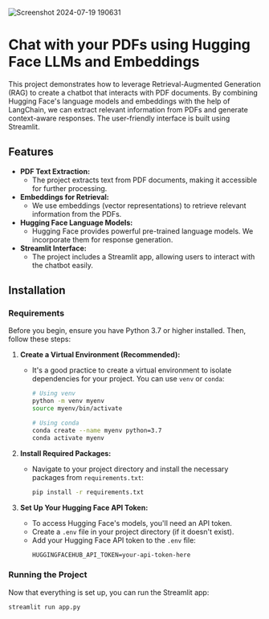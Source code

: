 
![Screenshot 2024-07-19 190631](https://github.com/user-attachments/assets/7d9a941a-18a6-428a-8d37-3a45e13a3cbf)

# Chat with your PDFs using Hugging Face LLMs and Embeddings

This project demonstrates how to leverage Retrieval-Augmented Generation (RAG) to create a chatbot that interacts with PDF documents. By combining Hugging Face's language models and embeddings with the help of LangChain, we can extract relevant information from PDFs and generate context-aware responses. The user-friendly interface is built using Streamlit.

## Features

- **PDF Text Extraction:**
  - The project extracts text from PDF documents, making it accessible for further processing.
- **Embeddings for Retrieval:**
  - We use embeddings (vector representations) to retrieve relevant information from the PDFs.
- **Hugging Face Language Models:**
  - Hugging Face provides powerful pre-trained language models. We incorporate them for response generation.
- **Streamlit Interface:**
  - The project includes a Streamlit app, allowing users to interact with the chatbot easily.

## Installation

### Requirements

Before you begin, ensure you have Python 3.7 or higher installed. Then, follow these steps:

1. **Create a Virtual Environment (Recommended):**
   - It's a good practice to create a virtual environment to isolate dependencies for your project. You can use `venv` or `conda`:
     ```bash
     # Using venv
     python -m venv myenv
     source myenv/bin/activate

     # Using conda
     conda create --name myenv python=3.7
     conda activate myenv
     ```

2. **Install Required Packages:**
   - Navigate to your project directory and install the necessary packages from `requirements.txt`:
     ```bash
     pip install -r requirements.txt
     ```

3. **Set Up Your Hugging Face API Token:**
   - To access Hugging Face's models, you'll need an API token.
   - Create a `.env` file in your project directory (if it doesn't exist).
   - Add your Hugging Face API token to the `.env` file:
     ```
     HUGGINGFACEHUB_API_TOKEN=your-api-token-here
     ```

### Running the Project

Now that everything is set up, you can run the Streamlit app:

```bash
streamlit run app.py

